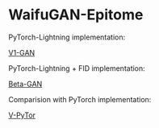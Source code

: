 # WaifuGAN-Epitome

PyTorch-Lightning implementation:

[V1-GAN](https://nbviewer.jupyter.org/github/LoopGlitch26/WaifuGAN-Epitome/blob/main/Version_1_GAN.ipynb)

PyTorch-Lightning + FID implementation:

[Beta-GAN](https://nbviewer.jupyter.org/github/LoopGlitch26/WaifuGAN-Epitome/blob/main/Beta_Test_GAN.ipynb)

Comparision with PyTorch implementation:

[V-PyTor](https://nbviewer.jupyter.org/github/LoopGlitch26/WaifuGAN-Epitome/blob/main/starter-anime-face-dataset.ipynb)
